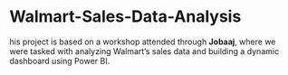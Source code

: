# Walmart-Sales-Data-Analysis
his project is based on a workshop attended through **Jobaaj**, where we were tasked with analyzing Walmart’s sales data and building a dynamic dashboard using Power BI.
